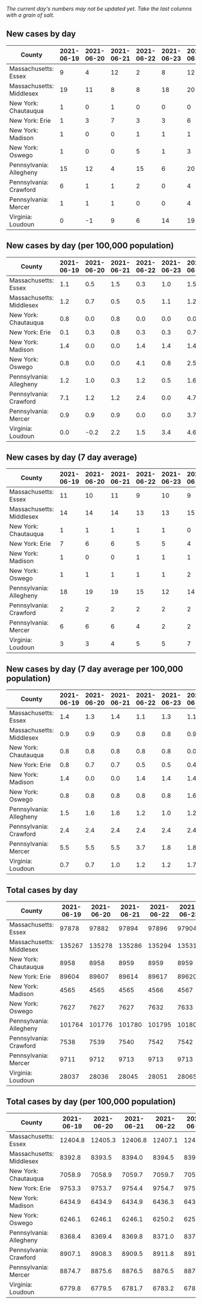 _The current day's numbers may not be updated yet. Take the last columns with a grain of salt._
## New cases by day

| County | 2021-06-19 | 2021-06-20 | 2021-06-21 | 2021-06-22 | 2021-06-23 | 2021-06-24 | 2021-06-25 |
| --- | --- | --- | --- | --- | --- | --- | --- |
| Massachusetts: Essex | 9 | 4 | 12 | 2 | 8 | 12 |  |
| Massachusetts: Middlesex | 19 | 11 | 8 | 8 | 18 | 20 |  |
| New York: Chautauqua | 1 | 0 | 1 | 0 | 0 | 0 |  |
| New York: Erie | 1 | 3 | 7 | 3 | 3 | 6 |  |
| New York: Madison | 1 | 0 | 0 | 1 | 1 | 1 |  |
| New York: Oswego | 1 | 0 | 0 | 5 | 1 | 3 |  |
| Pennsylvania: Allegheny | 15 | 12 | 4 | 15 | 6 | 20 |  |
| Pennsylvania: Crawford | 6 | 1 | 1 | 2 | 0 | 4 |  |
| Pennsylvania: Mercer | 1 | 1 | 1 | 0 | 0 | 4 |  |
| Virginia: Loudoun | 0 | -1 | 9 | 6 | 14 | 19 |  |

## New cases by day (per 100,000 population)

| County | 2021-06-19 | 2021-06-20 | 2021-06-21 | 2021-06-22 | 2021-06-23 | 2021-06-24 | 2021-06-25 |
| --- | --- | --- | --- | --- | --- | --- | --- |
| Massachusetts: Essex | 1.1 | 0.5 | 1.5 | 0.3 | 1.0 | 1.5 |  |
| Massachusetts: Middlesex | 1.2 | 0.7 | 0.5 | 0.5 | 1.1 | 1.2 |  |
| New York: Chautauqua | 0.8 | 0.0 | 0.8 | 0.0 | 0.0 | 0.0 |  |
| New York: Erie | 0.1 | 0.3 | 0.8 | 0.3 | 0.3 | 0.7 |  |
| New York: Madison | 1.4 | 0.0 | 0.0 | 1.4 | 1.4 | 1.4 |  |
| New York: Oswego | 0.8 | 0.0 | 0.0 | 4.1 | 0.8 | 2.5 |  |
| Pennsylvania: Allegheny | 1.2 | 1.0 | 0.3 | 1.2 | 0.5 | 1.6 |  |
| Pennsylvania: Crawford | 7.1 | 1.2 | 1.2 | 2.4 | 0.0 | 4.7 |  |
| Pennsylvania: Mercer | 0.9 | 0.9 | 0.9 | 0.0 | 0.0 | 3.7 |  |
| Virginia: Loudoun | 0.0 | -0.2 | 2.2 | 1.5 | 3.4 | 4.6 |  |

## New cases by day (7 day average)

| County | 2021-06-19 | 2021-06-20 | 2021-06-21 | 2021-06-22 | 2021-06-23 | 2021-06-24 | 2021-06-25 |
| --- | --- | --- | --- | --- | --- | --- | --- |
| Massachusetts: Essex | 11 | 10 | 11 | 9 | 10 | 9 |  |
| Massachusetts: Middlesex | 14 | 14 | 14 | 13 | 13 | 15 |  |
| New York: Chautauqua | 1 | 1 | 1 | 1 | 1 | 0 |  |
| New York: Erie | 7 | 6 | 6 | 5 | 5 | 4 |  |
| New York: Madison | 1 | 0 | 0 | 1 | 1 | 1 |  |
| New York: Oswego | 1 | 1 | 1 | 1 | 1 | 2 |  |
| Pennsylvania: Allegheny | 18 | 19 | 19 | 15 | 12 | 14 |  |
| Pennsylvania: Crawford | 2 | 2 | 2 | 2 | 2 | 2 |  |
| Pennsylvania: Mercer | 6 | 6 | 6 | 4 | 2 | 2 |  |
| Virginia: Loudoun | 3 | 3 | 4 | 5 | 5 | 7 |  |

## New cases by day (7 day average per 100,000 population)

| County | 2021-06-19 | 2021-06-20 | 2021-06-21 | 2021-06-22 | 2021-06-23 | 2021-06-24 | 2021-06-25 |
| --- | --- | --- | --- | --- | --- | --- | --- |
| Massachusetts: Essex | 1.4 | 1.3 | 1.4 | 1.1 | 1.3 | 1.1 |  |
| Massachusetts: Middlesex | 0.9 | 0.9 | 0.9 | 0.8 | 0.8 | 0.9 |  |
| New York: Chautauqua | 0.8 | 0.8 | 0.8 | 0.8 | 0.8 | 0.0 |  |
| New York: Erie | 0.8 | 0.7 | 0.7 | 0.5 | 0.5 | 0.4 |  |
| New York: Madison | 1.4 | 0.0 | 0.0 | 1.4 | 1.4 | 1.4 |  |
| New York: Oswego | 0.8 | 0.8 | 0.8 | 0.8 | 0.8 | 1.6 |  |
| Pennsylvania: Allegheny | 1.5 | 1.6 | 1.6 | 1.2 | 1.0 | 1.2 |  |
| Pennsylvania: Crawford | 2.4 | 2.4 | 2.4 | 2.4 | 2.4 | 2.4 |  |
| Pennsylvania: Mercer | 5.5 | 5.5 | 5.5 | 3.7 | 1.8 | 1.8 |  |
| Virginia: Loudoun | 0.7 | 0.7 | 1.0 | 1.2 | 1.2 | 1.7 |  |

## Total cases by day

| County | 2021-06-19 | 2021-06-20 | 2021-06-21 | 2021-06-22 | 2021-06-23 | 2021-06-24 | 2021-06-25 |
| --- | --- | --- | --- | --- | --- | --- | --- |
| Massachusetts: Essex | 97878 | 97882 | 97894 | 97896 | 97904 | 97916 |  |
| Massachusetts: Middlesex | 135267 | 135278 | 135286 | 135294 | 135312 | 135332 |  |
| New York: Chautauqua | 8958 | 8958 | 8959 | 8959 | 8959 | 8959 |  |
| New York: Erie | 89604 | 89607 | 89614 | 89617 | 89620 | 89626 |  |
| New York: Madison | 4565 | 4565 | 4565 | 4566 | 4567 | 4568 |  |
| New York: Oswego | 7627 | 7627 | 7627 | 7632 | 7633 | 7636 |  |
| Pennsylvania: Allegheny | 101764 | 101776 | 101780 | 101795 | 101801 | 101821 |  |
| Pennsylvania: Crawford | 7538 | 7539 | 7540 | 7542 | 7542 | 7546 |  |
| Pennsylvania: Mercer | 9711 | 9712 | 9713 | 9713 | 9713 | 9717 |  |
| Virginia: Loudoun | 28037 | 28036 | 28045 | 28051 | 28065 | 28084 |  |

## Total cases by day (per 100,000 population)

| County | 2021-06-19 | 2021-06-20 | 2021-06-21 | 2021-06-22 | 2021-06-23 | 2021-06-24 | 2021-06-25 |
| --- | --- | --- | --- | --- | --- | --- | --- |
| Massachusetts: Essex | 12404.8 | 12405.3 | 12406.8 | 12407.1 | 12408.1 | 12409.6 |  |
| Massachusetts: Middlesex | 8392.8 | 8393.5 | 8394.0 | 8394.5 | 8395.6 | 8396.9 |  |
| New York: Chautauqua | 7058.9 | 7058.9 | 7059.7 | 7059.7 | 7059.7 | 7059.7 |  |
| New York: Erie | 9753.3 | 9753.7 | 9754.4 | 9754.7 | 9755.1 | 9755.7 |  |
| New York: Madison | 6434.9 | 6434.9 | 6434.9 | 6436.3 | 6437.7 | 6439.2 |  |
| New York: Oswego | 6246.1 | 6246.1 | 6246.1 | 6250.2 | 6251.0 | 6253.4 |  |
| Pennsylvania: Allegheny | 8368.4 | 8369.4 | 8369.8 | 8371.0 | 8371.5 | 8373.1 |  |
| Pennsylvania: Crawford | 8907.1 | 8908.3 | 8909.5 | 8911.8 | 8911.8 | 8916.6 |  |
| Pennsylvania: Mercer | 8874.7 | 8875.6 | 8876.5 | 8876.5 | 8876.5 | 8880.1 |  |
| Virginia: Loudoun | 6779.8 | 6779.5 | 6781.7 | 6783.2 | 6786.5 | 6791.1 |  |
